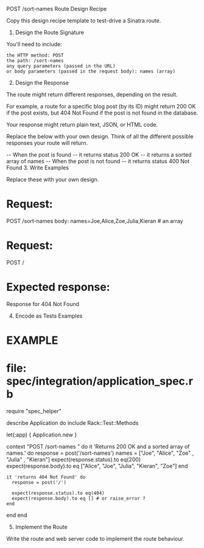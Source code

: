 POST /sort-names Route Design Recipe

Copy this design recipe template to test-drive a Sinatra route.
1. Design the Route Signature

You'll need to include:

    the HTTP method: POST
    the path: /sort-names
    any query parameters (passed in the URL)
    or body parameters (passed in the request body): names (array)

2. Design the Response

The route might return different responses, depending on the result.

For example, a route for a specific blog post (by its ID) might return 200 OK if the post exists, but 404 Not Found if the post is not found in the database.

Your response might return plain text, JSON, or HTML code.

Replace the below with your own design. Think of all the different possible responses your route will return.

-- When the post is found
    -- it returns status 200 OK
    -- it returns a sorted array of names
-- When the post is not found
    -- it returns status 400 Not Found
3. Write Examples

Replace these with your own design.

# Request:

POST /sort-names
body: names=Joe,Alice,Zoe,Julia,Kieran # an array

# Request:

POST /

# Expected response:

Response for 404 Not Found

4. Encode as Tests Examples

# EXAMPLE
# file: spec/integration/application_spec.rb

require "spec_helper"

describe Application do
  include Rack::Test::Methods

  let(:app) { Application.new }

  context "POST /sort-names " do
    it 'Returns 200 OK and a sorted array of names.' do
      response = post('/sort-names')
      names = ["Joe", "Alice", "Zoe" , "Julia" , "Kieran"]
      expect(response.status).to eq(200)
      expect(response.body).to eq ["Alice", "Joe", "Julia", "Kieran", "Zoe"]
    end

    it 'returns 404 Not Found' do
      response = post('/')

      expect(response.status).to eq(404)
      expect(response.body).to eq [] # or raise_error ?
    end
  end
end

5. Implement the Route

Write the route and web server code to implement the route behaviour.